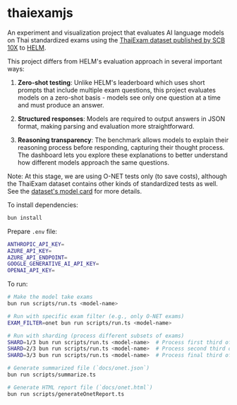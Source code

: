# thaiexamjs

An experiment and visualization project that evaluates AI language models on Thai standardized exams using the [ThaiExam dataset published by SCB 10X](https://www.scb.co.th/en/about-us/news/oct-2024/scb10x-standford.html) to [HELM](https://crfm.stanford.edu/helm/thaiexam/latest/).

This project differs from HELM's evaluation approach in several important ways:

1. **Zero-shot testing**: Unlike HELM's leaderboard which uses short prompts that include multiple exam questions, this project evaluates models on a zero-shot basis - models see only one question at a time and must produce an answer.

2. **Structured responses**: Models are required to output answers in JSON format, making parsing and evaluation more straightforward.

3. **Reasoning transparency**: The benchmark allows models to explain their reasoning process before responding, capturing their thought process. The dashboard lets you explore these explanations to better understand how different models approach the same questions.

Note: At this stage, we are using O-NET tests only (to save costs), although the ThaiExam dataset contains other kinds of standardized tests as well. See the [dataset's model card](https://huggingface.co/datasets/scb10x/thai_exam) for more details.

To install dependencies:

```bash
bun install
```

Prepare `.env` file:

```sh
ANTHROPIC_API_KEY=
AZURE_API_KEY=
AZURE_API_ENDPOINT=
GOOGLE_GENERATIVE_AI_API_KEY=
OPENAI_API_KEY=
```

To run:

```bash
# Make the model take exams
bun run scripts/run.ts <model-name>

# Run with specific exam filter (e.g., only O-NET exams)
EXAM_FILTER=onet bun run scripts/run.ts <model-name>

# Run with sharding (process different subsets of exams)
SHARD=1/3 bun run scripts/run.ts <model-name>  # Process first third of exams
SHARD=2/3 bun run scripts/run.ts <model-name>  # Process second third of exams
SHARD=3/3 bun run scripts/run.ts <model-name>  # Process final third of exams

# Generate summarized file (`docs/onet.json`)
bun run scripts/summarize.ts

# Generate HTML report file (`docs/onet.html`)
bun run scripts/generateOnetReport.ts
```
